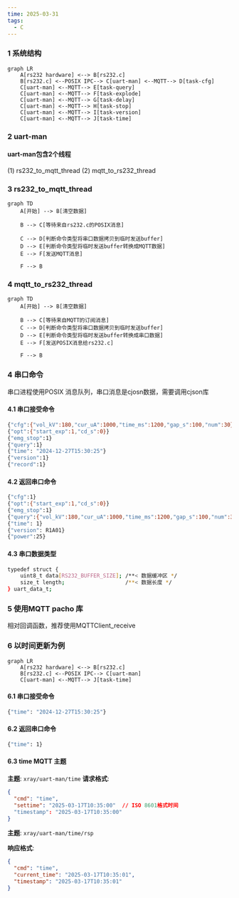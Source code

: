 ```yaml
---
time: 2025-03-31
tags:
  - C
---
```


###  1 系统结构

```mermaid
graph LR
	A[rs232 hardware] <--> B[rs232.c]
    B[rs232.c] <--POSIX IPC--> C[uart-man] <--MQTT--> D[task-cfg]
    C[uart-man] <--MQTT--> E[task-query]
    C[uart-man] <--MQTT--> F[task-explode]
    C[uart-man] <--MQTT--> G[task-delay]
    C[uart-man] <--MQTT--> H[task-stop]
    C[uart-man] <--MQTT--> I[task-version]
    C[uart-man] <--MQTT--> J[task-time]

```

### 2 uart-man
#### uart-man包含2个线程
(1) rs232_to_mqtt_thread
(2) mqtt_to_rs232_thread

###  3 rs232_to_mqtt_thread

```mermaid
graph TD
	A[开始] --> B[清空数据]
	
	B --> C[等待来自rs232.c的POSIX消息]
	
    C --> D[判断命令类型将串口数据拷贝到临时发送buffer]
    D --> E[判断命令类型将临时发送buffer转换成MQTT数据]
    E --> F[发送MQTT消息]
    
    F --> B
```

### 4 mqtt_to_rs232_thread

```mermaid
graph TD
	A[开始] --> B[清空数据]
	
	B --> C[等待来自MQTT的订阅消息]
    C --> D[判断命令类型将串口数据拷贝到临时发送buffer]
    D --> E[判断命令类型将临时发送buffer转换成串口数据]
    E --> F[发送POSIX消息给rs232.c]

	F --> B
```


### 4 串口命令

串口进程使用POSIX 消息队列，串口消息是cjosn数据，需要调用cjson库
#### 4.1 串口接受命令
```bash
{"cfg":{"vol_kV":180,"cur_uA":1000,"time_ms":1200,"gap_s":100,"num":30}}
{"opt":{"start_exp":1,"cd_s":0}} 
{"emg_stop":1} 
{"query":1} 
{"time": "2024-12-27T15:30:25"} 
{"version":1}
{"record":1}
```
#### 4.2 返回串口命令
```bash
{"cfg":1}
{"opt":{"start_exp":1,"cd_s":0}} 
{"emg_stop":1} 
{"query":{"vol_kV":180,"cur_uA":1000,"time_ms":1200,"gap_s":100,"num":30}} 
{"time": 1} 
{"version": R1A01}
{"power":25}
```

#### 4.3 串口数据类型
```bash
typedef struct {
    uint8_t data[RS232_BUFFER_SIZE]; /**< 数据缓冲区 */
    size_t length;                   /**< 数据长度 */
} uart_data_t;

```

### 5 使用MQTT pacho 库
相对回调函数，推荐使用MQTTClient_receive

### 6 以时间更新为例

```mermaid
graph LR
	A[rs232 hardware] <--> B[rs232.c]
    B[rs232.c] <--POSIX IPC--> C[uart-man]
    C[uart-man] <--MQTT--> J[task-time]

```

#### 6.1 串口接受命令

```bash
{"time": "2024-12-27T15:30:25"} 
```

#### 6.2 返回串口命令

```bash
{"time": 1} 
```

#### 6.3 time MQTT 主题

**主题**: `xray/uart-man/time`
**请求格式**:
```json
{
  "cmd": "time",
  "settime": "2025-03-17T10:35:00"  // ISO 8601格式时间
  "timestamp": "2025-03-17T10:35:00"
}
```

**主题**: `xray/uart-man/time/rsp`

**响应格式**:
```json
{
  "cmd": "time",
  "current_time": "2025-03-17T10:35:01",
  "timestamp": "2025-03-17T10:35:01"
}
```



